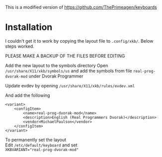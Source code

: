 This is a modified version of https://github.com/ThePrimeagen/keyboards

# Installation

I couldn't get it to work by copying the layout file to `.config/xkb/`. Below steps worked.

PLEASE MAKE A BACKUP OF THE FILES BEFORE EDITING

Add the new layout to the symbols directory
Open `/usr/share/X11/xkb/symbols/us` and add the symbols from file `real-prog-dvorak-mod` under Dvorak Programmer

Update evdev by opening `/usr/share/X11/xkb/rules/evdev.xml`

And add the following
```
<variant>
    <configItem>
        <name>real-prog-dvorak-mod</name>
        <description>English (Real Programmers Dvorak)</description>
        <vendor>MichaelPaulson</vendor>
    </configItem>
</variant>
```
To permanently set the layout  
Edit `/etc/default/keyboard` and set  
`XKBVARIANT="real-prog-dvorak-mod"`
